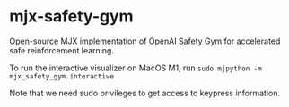 # mjx-safety-gym
Open-source MJX implementation of OpenAI Safety Gym for accelerated safe reinforcement learning.

To run the interactive visualizer on MacOS M1, run
```sudo mjpython -m mjx_safety_gym.interactive```

Note that we need sudo privileges to get access to keypress information. 